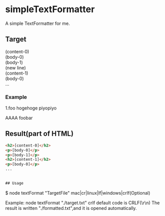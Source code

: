 # simpleTextFormatter  
A simple TextFormatter for me.
  
## Target  
(content-0)  
(body-0)  
(body-1)  
(new line)  
(content-1)  
(body-0)  
...  
  
### Example
1.foo
hogehoge
piyopiyo

AAAA
foobar

## Result(part of HTML)
```html
<h2>[content-0]</h2>
<p>[body-0]</p>
<p>[body-1]</p>
<h2>[content-1]</h2>
<p>[body-0]</p>
...
  
  
## Usage
```
$ node textFormat "TargetFile" mac|cr|linux|lf|windows|crlf(Optional)


Example: node textFormat "./target.txt" crlf
default code is CRLF(\\r\\n)
The result is written "./formatted.txt",and it is opened automatically.
